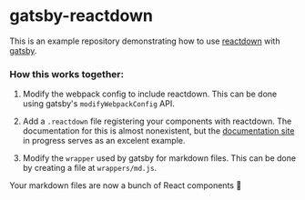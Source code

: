 # gatsby-reactdown

This is an example repository demonstrating how to use
[reactdown](https://github.com/andreypopp/reactdown) with
[gatsby](https://github.com/gatsbyjs/gatsby).

### How this works together:

1. Modify the webpack config to include reactdown. This can be done using
   gatsby's `modifyWebpackConfig` API.

2. Add a `.reactdown` file registering your components with reactdown. The
   documentation for this is almost nonexistent, but the [documentation
   site](https://github.com/andreypopp/reactdown/tree/master/site) in progress
   serves as an excelent example.

3. Modify the `wrapper` used by gatsby for markdown files. This can be done by
   creating a file at `wrappers/md.js`.

Your markdown files are now a bunch of React components 🎉
